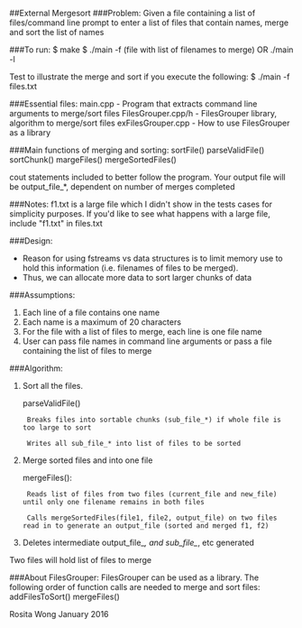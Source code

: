 ##External Mergesort
###Problem: 
Given a file containing a list of files/command line prompt to enter a list of files that contain names, merge and sort the list of names 

###To run: 
	$ make 
	$ ./main -f (file with list of filenames to merge) OR ./main -l

Test to illustrate the merge and sort if you execute the following: 
	$ ./main -f files.txt

###Essential files: 
main.cpp - Program that extracts command line arguments to merge/sort files
FilesGrouper.cpp/h - FilesGrouper library, algorithm to merge/sort files
exFilesGrouper.cpp - How to use FilesGrouper as a library

###Main functions of merging and sorting:
	sortFile()
	parseValidFile()
	sortChunk()
	margeFiles()
	mergeSortedFiles()

cout statements included to better follow the program. Your output file will be output_file_*, dependent on number of merges completed


###Notes: 
f1.txt is a large file which I didn't show in the tests cases for simplicity purposes. If you'd like to see what happens with a large file, include "f1.txt" in files.txt

###Design: 
- Reason for using fstreams vs data structures is to limit memory use to hold this information (i.e. filenames of files to be merged). 
- Thus, we can allocate more data to sort larger chunks of data

###Assumptions: 
1. Each line of a file contains one name
2. Each name is a maximum of 20 characters
3. For the file with a list of files to merge, each line is one file name
4. User can pass file names in command line arguments or pass a file containing the list of files to merge


###Algorithm: 
1. Sort all the files. 

	parseValidFile()

		Breaks files into sortable chunks (sub_file_*) if whole file is too large to sort

		Writes all sub_file_* into list of files to be sorted 

2. Merge sorted files and into one file 

	mergeFiles(): 

		Reads list of files from two files (current_file and new_file) until only one filename remains in both files 

		Calls mergeSortedFiles(file1, file2, output_file) on two files read in to generate an output_file (sorted and merged f1, f2)
		
3. Deletes intermediate output_file_*, and sub_file_*, etc generated
	
Two files will hold list of files to merge



###About FilesGrouper: 
FilesGrouper can be used as a library. The following order of function calls are needed to merge and sort files: 
addFilesToSort()
mergeFiles()


Rosita Wong
January 2016
